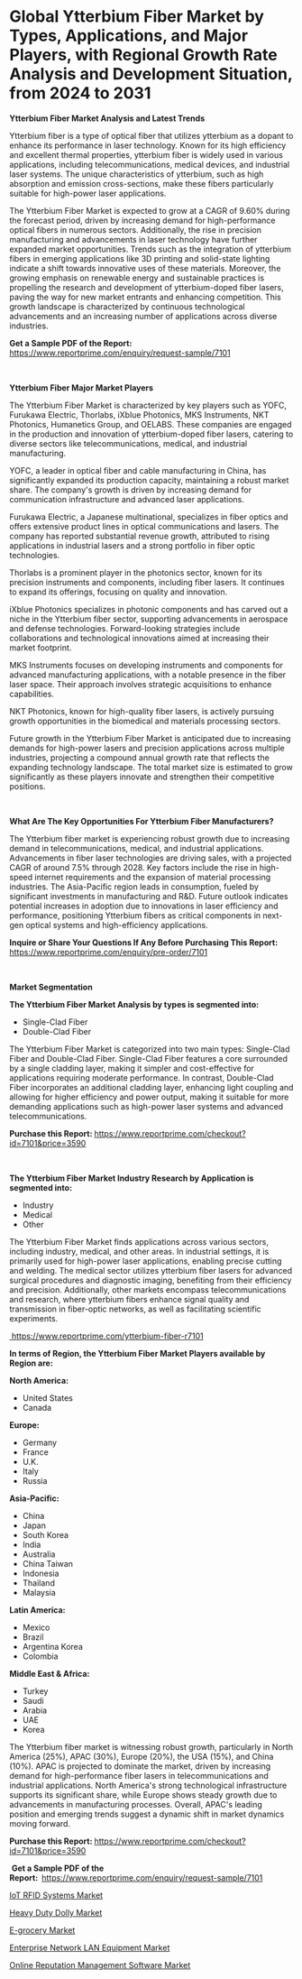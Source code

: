 <p><h1>Global Ytterbium Fiber Market by Types, Applications, and Major Players, with Regional Growth Rate Analysis and Development Situation, from 2024 to 2031</h1></p><p><strong>Ytterbium Fiber Market Analysis and Latest Trends</strong></p>
<p><p>Ytterbium fiber is a type of optical fiber that utilizes ytterbium as a dopant to enhance its performance in laser technology. Known for its high efficiency and excellent thermal properties, ytterbium fiber is widely used in various applications, including telecommunications, medical devices, and industrial laser systems. The unique characteristics of ytterbium, such as high absorption and emission cross-sections, make these fibers particularly suitable for high-power laser applications.</p><p>The Ytterbium Fiber Market is expected to grow at a CAGR of 9.60% during the forecast period, driven by increasing demand for high-performance optical fibers in numerous sectors. Additionally, the rise in precision manufacturing and advancements in laser technology have further expanded market opportunities. Trends such as the integration of ytterbium fibers in emerging applications like 3D printing and solid-state lighting indicate a shift towards innovative uses of these materials. Moreover, the growing emphasis on renewable energy and sustainable practices is propelling the research and development of ytterbium-doped fiber lasers, paving the way for new market entrants and enhancing competition. This growth landscape is characterized by continuous technological advancements and an increasing number of applications across diverse industries.</p></p>
<p><strong>Get a Sample PDF of the Report:&nbsp;</strong> <a href="https://www.reportprime.com/enquiry/request-sample/7101">https://www.reportprime.com/enquiry/request-sample/7101</a></p>
<p>&nbsp;</p>
<p><strong>Ytterbium Fiber Major Market Players</strong></p>
<p><p>The Ytterbium Fiber Market is characterized by key players such as YOFC, Furukawa Electric, Thorlabs, iXblue Photonics, MKS Instruments, NKT Photonics, Humanetics Group, and OELABS. These companies are engaged in the production and innovation of ytterbium-doped fiber lasers, catering to diverse sectors like telecommunications, medical, and industrial manufacturing.</p><p>YOFC, a leader in optical fiber and cable manufacturing in China, has significantly expanded its production capacity, maintaining a robust market share. The company's growth is driven by increasing demand for communication infrastructure and advanced laser applications.</p><p>Furukawa Electric, a Japanese multinational, specializes in fiber optics and offers extensive product lines in optical communications and lasers. The company has reported substantial revenue growth, attributed to rising applications in industrial lasers and a strong portfolio in fiber optic technologies.</p><p>Thorlabs is a prominent player in the photonics sector, known for its precision instruments and components, including fiber lasers. It continues to expand its offerings, focusing on quality and innovation.</p><p>iXblue Photonics specializes in photonic components and has carved out a niche in the Ytterbium fiber sector, supporting advancements in aerospace and defense technologies. Forward-looking strategies include collaborations and technological innovations aimed at increasing their market footprint.</p><p>MKS Instruments focuses on developing instruments and components for advanced manufacturing applications, with a notable presence in the fiber laser space. Their approach involves strategic acquisitions to enhance capabilities.</p><p>NKT Photonics, known for high-quality fiber lasers, is actively pursuing growth opportunities in the biomedical and materials processing sectors.</p><p>Future growth in the Ytterbium Fiber Market is anticipated due to increasing demands for high-power lasers and precision applications across multiple industries, projecting a compound annual growth rate that reflects the expanding technology landscape. The total market size is estimated to grow significantly as these players innovate and strengthen their competitive positions.</p></p>
<p>&nbsp;</p>
<p><strong>What Are The Key Opportunities For Ytterbium Fiber Manufacturers?</strong></p>
<p><p>The Ytterbium fiber market is experiencing robust growth due to increasing demand in telecommunications, medical, and industrial applications. Advancements in fiber laser technologies are driving sales, with a projected CAGR of around 7.5% through 2028. Key factors include the rise in high-speed internet requirements and the expansion of material processing industries. The Asia-Pacific region leads in consumption, fueled by significant investments in manufacturing and R&D. Future outlook indicates potential increases in adoption due to innovations in laser efficiency and performance, positioning Ytterbium fibers as critical components in next-gen optical systems and high-efficiency applications.</p></p>
<p><strong>Inquire or Share Your Questions If Any Before Purchasing This Report:</strong> <a href="https://www.reportprime.com/enquiry/pre-order/7101">https://www.reportprime.com/enquiry/pre-order/7101</a></p>
<p>&nbsp;</p>
<p><strong>Market Segmentation</strong></p>
<p><strong>The Ytterbium Fiber Market Analysis by types is segmented into:</strong></p>
<p><ul><li>Single-Clad Fiber</li><li>Double-Clad Fiber</li></ul></p>
<p><p>The Ytterbium Fiber Market is categorized into two main types: Single-Clad Fiber and Double-Clad Fiber. Single-Clad Fiber features a core surrounded by a single cladding layer, making it simpler and cost-effective for applications requiring moderate performance. In contrast, Double-Clad Fiber incorporates an additional cladding layer, enhancing light coupling and allowing for higher efficiency and power output, making it suitable for more demanding applications such as high-power laser systems and advanced telecommunications.</p></p>
<p><strong>Purchase this Report:&nbsp;</strong><a href="https://www.reportprime.com/checkout?id=7101&price=3590">https://www.reportprime.com/checkout?id=7101&price=3590</a></p>
<p>&nbsp;</p>
<p><strong>The Ytterbium Fiber Market Industry Research by Application is segmented into:</strong></p>
<p><ul><li>Industry</li><li>Medical</li><li>Other</li></ul></p>
<p><p>The Ytterbium Fiber Market finds applications across various sectors, including industry, medical, and other areas. In industrial settings, it is primarily used for high-power laser applications, enabling precise cutting and welding. The medical sector utilizes ytterbium fiber lasers for advanced surgical procedures and diagnostic imaging, benefiting from their efficiency and precision. Additionally, other markets encompass telecommunications and research, where ytterbium fibers enhance signal quality and transmission in fiber-optic networks, as well as facilitating scientific experiments.</p></p>
<p><a href="https://www.reportprime.com/ytterbium-fiber-r7101">&nbsp;https://www.reportprime.com/ytterbium-fiber-r7101</a></p>
<p><strong>In terms of Region, the Ytterbium Fiber Market Players available by Region are:</strong></p>
<p>
    <p> <strong> North America: </strong>
        <ul>
            <li>United States</li>
            <li>Canada</li>
        </ul>
        </p> 
    <p> <strong> Europe: </strong>
        <ul>
            <li>Germany</li>
            <li>France</li>
            <li>U.K.</li>
            <li>Italy</li>
            <li>Russia</li>
        </ul>
        </p> 
    <p> <strong> Asia-Pacific: </strong>
        <ul>
            <li>China</li>
            <li>Japan</li>
            <li>South Korea</li>
            <li>India</li>
            <li>Australia</li>
            <li>China Taiwan</li>
            <li>Indonesia</li>
            <li>Thailand</li>
            <li>Malaysia</li>
        </ul>
        </p> 
    <p> <strong> Latin America: </strong>
        <ul>
            <li>Mexico</li>
            <li>Brazil</li>
            <li>Argentina Korea</li>
            <li>Colombia</li>
        </ul>
        </p> 
    <p> <strong> Middle East & Africa: </strong>
        <ul>
            <li>Turkey</li>
            <li>Saudi</li>
            <li>Arabia</li>
            <li>UAE</li>
            <li>Korea</li>
        </ul>
    </p>
    </p>
<p><p>The Ytterbium fiber market is witnessing robust growth, particularly in North America (25%), APAC (30%), Europe (20%), the USA (15%), and China (10%). APAC is projected to dominate the market, driven by increasing demand for high-performance fiber lasers in telecommunications and industrial applications. North America's strong technological infrastructure supports its significant share, while Europe shows steady growth due to advancements in manufacturing processes. Overall, APAC's leading position and emerging trends suggest a dynamic shift in market dynamics moving forward.</p></p>
<p><strong>Purchase this Report: </strong><a href="https://www.reportprime.com/checkout?id=7101&price=3590">https://www.reportprime.com/checkout?id=7101&price=3590</a></p>
<p>&nbsp;<strong>Get a Sample PDF of the Report:&nbsp;&nbsp;</strong><a href="https://www.reportprime.com/enquiry/request-sample/7101">https://www.reportprime.com/enquiry/request-sample/7101</a></p>
<p><strong></strong></p>
<p><p><a href="https://github.com/JubayerMia832/Market-Research-Report-List-1/blob/main/iot-rfid-systems-market.md">IoT RFID Systems Market</a></p><p><a href="https://medium.com/@williambatz78/driving-market-forces-in-the-heavy-duty-dolly-market-market-trends-and-future-forecasts-till-2031-630482fc5da3">Heavy Duty Dolly Market</a></p><p><a href="https://issuu.com/reportprime-2/docs/e-grocery-market-size-2030.pptx_e0abdc1fb7f344">E-grocery Market</a></p><p><a href="https://github.com/ygfu6u/Market-Research-Report-List-1/blob/main/enterprise-network-lan-equipment-market.md">Enterprise Network LAN Equipment Market</a></p><p><a href="https://www.linkedin.com/pulse/online-reputation-management-software-market-global-regional-hkngc?trackingId=9SBZbW02ROScGmbGtjK%2FNQ%3D%3D">Online Reputation Management Software Market</a></p></p>